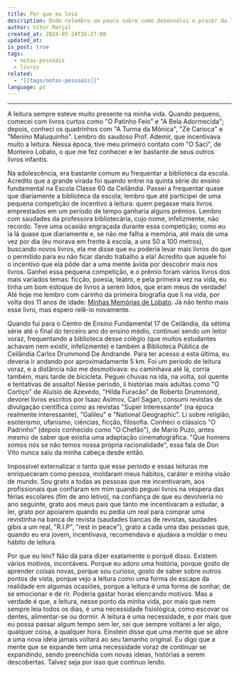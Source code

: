 ```yaml
---
title: Por que eu leio
description: Onde relembro um pouco sobre como desenvolvi o prazer da leitura
author: Vítor Marçal
created_at: 2024-05-24T16:27:00
updated_at: 
is_post: true
tags:
  - notas-pessoais
  - livros
related:
  - "[[tags/notas-pessoais]]"
language: pt
---
```

----


A leitura sempre esteve muito presente na minha vida. Quando pequeno, comecei com livros curtos como "O Patinho Feio" e "A Bela Adormecida"; depois, conheci os quadrinhos com "A Turma da Mônica", "Zé Carioca" e "Menino Maluquinho". Lembro do saudoso Prof. Ademir, que incentivava muito a leitura. Nessa época, tive meu primeiro contato com "O Saci", de Monteiro Lobato, o que me fez conhecer e ler bastante de seus outros livros infantis.

Na adolescência, era bastante comum eu frequentar a biblioteca da escola. Acredito que a grande virada foi quando entrei na quinta série do ensino fundamental na Escola Classe 60 da Ceilândia. Passei a frequentar quase que diariamente a biblioteca da escola; lembro que até participei de uma pequena competição de incentivo à leitura: quem pegasse mais livros emprestados em um período de tempo ganharia alguns prêmios. Lembro com saudades da professora bibliotecária, cujo nome, infelizmente, não recordo. Teve uma ocasião engraçada durante essa competição; como eu ia lá quase que diariamente e, se não me falha a memória, até mais de uma vez por dia (eu morava em frente à escola, a uns 50 a 100 metros), buscando novos livros, ela me disse que eu poderia levar mais livros do que o permitido para eu não ficar dando trabalho a ela! Acredito que aquele foi o incentivo que ela pôde dar a uma mente ávida por descobrir mais nos livros. Ganhei essa pequena competição, e o prêmio foram vários livros dos mais variados temas: ficção, poesia, teatro, e pela primeira vez na vida, eu tinha um bom estoque de livros a serem lidos, que eram meus de verdade! Até hoje me lembro com carinho da primeira biografia que li na vida, por volta dos 11 anos de idade: [Minhas Memórias de Lobato](https://www.amazon.com.br/Minhas-mem%C3%B3rias-Lobato-Luciana-Sandroni/dp/8585466812). Já não tenho mais esse livro, mas espero relê-lo novamente.

Quando fui para o Centro de Ensino Fundamental 17 de Ceilândia, da sétima série até o final do terceiro ano do ensino médio, continuei sendo um leitor voraz, frequentando a biblioteca desse colégio (que muitos estudantes achavam nem existir, infelizmente) e também a Biblioteca Pública de Ceilândia Carlos Drummond De Andrande. Para ter acesso a esta última, eu deveria ir andando por aproximadamente 5 km. Foi um período de leitura voraz, e a distância não me desmotivava: eu caminhava até lá, corria também, mais tarde de bicicleta. Peguei chuvas na ida, na volta, sol quente e tentativas de assalto! Nesse período, li histórias mais adultas como "O Cortiço" de Aluísio de Azevedo, "Hilda Furacão" de Roberto Drummond, devorei livros escritos por Isaac Asimov, Carl Sagan, consumi revistas de divulgação científica como as revistas "Super Interessante" (na época realmente interessante), "Galileu" e "National Geographic". Li sobre religião, esoterismo, ufanismo, ciências, ficção, filosofia. Conheci o clássico "O Padrinho" (depois conhecido como "O Chefão"), de Mario Puzo, antes mesmo de saber que existia uma adaptação cinematográfica. "Que homens somos nós se não temos nossa própria racionalidade", essa fala de Don Vito nunca saiu da minha cabeça desde então.

Impossível externalizar o tanto que esse período e essas leituras me enriqueceram como pessoa, moldaram meus hábitos, caráter e minha visão de mundo. Sou grato a todas as pessoas que me incentivaram, aos profissionais que confiaram em mim quando peguei livros na véspera das férias escolares (fim de ano letivo), na confiança de que eu devolveria no ano seguinte, grato aos meus pais que tanto me incentivaram a estudar, a ler, grato por apoiarem quando eu pedia um real para comprar uma revistinha na banca de revista (saudades bancas de revistas, saudades gibis a um real, "R.I.P", "rest in peace"), grato a cada uma das pessoas que, quando eu era jovem, incentivava, recomendava e ajudava a moldar o meu hábito de leitura.

Por que eu leio? Não dá para dizer exatamente o porquê disso. Existem vários motivos, incontáveis. Porque eu adoro uma história, porque gosto de aprender coisas novas, porque sou curioso, gosto de saber sobre outros pontos de vista, porque vejo a leitura como uma forma de escape da realidade em algumas ocasiões, porque a leitura é uma forma de sonhar, de se emocionar e de rir. Poderia gastar horas elencando motivos. Mas a verdade é que, a leitura, nesse ponto da minha vida, por mais que nem sempre leia todos os dias, é uma necessidade fisiológica, como escovar os dentes, alimentar-se ou dormir. A leitura é uma necessidade, e por mais que eu possa passar algum tempo sem ler, sei que sempre voltarei a ler algo, qualquer coisa, a qualquer hora. Einstein disse que uma mente que se abre a uma nova ideia jamais voltará ao seu tamanho original. Eu digo que a mente que se expande tem uma necessidade voraz de continuar se expandindo, sendo preenchida com novas ideias, histórias a serem descobertas. Talvez seja por isso que continuo lendo.
